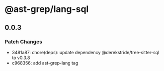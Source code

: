 # @ast-grep/lang-sql

## 0.0.3

### Patch Changes

- 3481a87: chore(deps): update dependency @derekstride/tree-sitter-sql to v0.3.8
- c968356: add ast-grep-lang tag
